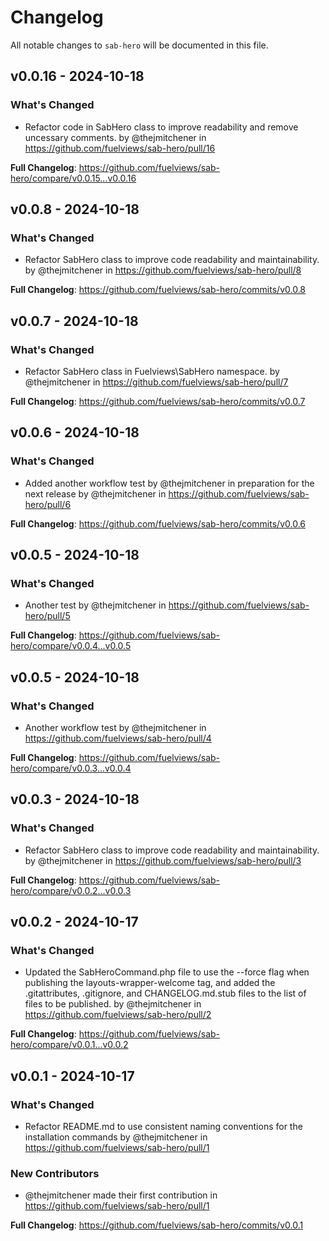 # Changelog

All notable changes to `sab-hero` will be documented in this file.

## v0.0.16 - 2024-10-18

### What's Changed

* Refactor code in SabHero class to improve readability and remove uncessary comments. by @thejmitchener in https://github.com/fuelviews/sab-hero/pull/16

**Full Changelog**: https://github.com/fuelviews/sab-hero/compare/v0.0.15...v0.0.16

## v0.0.8 - 2024-10-18

### What's Changed

* Refactor SabHero class to improve code readability and maintainability. by @thejmitchener in https://github.com/fuelviews/sab-hero/pull/8

**Full Changelog**: https://github.com/fuelviews/sab-hero/commits/v0.0.8

## v0.0.7 - 2024-10-18

### What's Changed

* Refactor SabHero class in Fuelviews\SabHero namespace. by @thejmitchener in https://github.com/fuelviews/sab-hero/pull/7

**Full Changelog**: https://github.com/fuelviews/sab-hero/commits/v0.0.7

## v0.0.6 - 2024-10-18

### What's Changed

* Added another workflow test by @thejmitchener in preparation for the next release by @thejmitchener in https://github.com/fuelviews/sab-hero/pull/6

**Full Changelog**: https://github.com/fuelviews/sab-hero/commits/v0.0.6

## v0.0.5 - 2024-10-18

### What's Changed

* Another test by @thejmitchener in https://github.com/fuelviews/sab-hero/pull/5

**Full Changelog**: https://github.com/fuelviews/sab-hero/compare/v0.0.4...v0.0.5

## v0.0.5 - 2024-10-18

### What's Changed

* Another workflow test by @thejmitchener in https://github.com/fuelviews/sab-hero/pull/4

**Full Changelog**: https://github.com/fuelviews/sab-hero/compare/v0.0.3...v0.0.4

## v0.0.3 - 2024-10-18

### What's Changed

* Refactor SabHero class to improve code readability and maintainability. by @thejmitchener in https://github.com/fuelviews/sab-hero/pull/3

**Full Changelog**: https://github.com/fuelviews/sab-hero/compare/v0.0.2...v0.0.3

## v0.0.2 - 2024-10-17

### What's Changed

* Updated the SabHeroCommand.php file to use the --force flag when publishing the layouts-wrapper-welcome tag, and added the .gitattributes, .gitignore, and CHANGELOG.md.stub files to the list of files to be published. by @thejmitchener in https://github.com/fuelviews/sab-hero/pull/2

**Full Changelog**: https://github.com/fuelviews/sab-hero/compare/v0.0.1...v0.0.2

## v0.0.1 - 2024-10-17

### What's Changed

* Refactor README.md to use consistent naming conventions for the installation commands by @thejmitchener in https://github.com/fuelviews/sab-hero/pull/1

### New Contributors

* @thejmitchener made their first contribution in https://github.com/fuelviews/sab-hero/pull/1

**Full Changelog**: https://github.com/fuelviews/sab-hero/commits/v0.0.1
